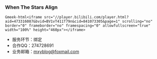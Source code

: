 ### When The Stars Align

`Gmeek-html<iframe src="//player.bilibili.com/player.html?aid=473316087&bvid=BV1vT411T79n&cid=841073305&page=1" scrolling="no" border="0" frameborder="no" framespacing="0" allowfullscreen="true" width="100%" height="460px"></iframe>`

- 服务环节：绑定
- 合作QQ：274728691
- 业务邮箱：mxyblog@foxmail.com

<!-- ##{"timestamp":1664108713}## -->
